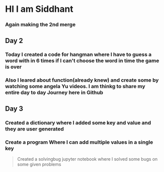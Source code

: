 ﻿# HI I am Siddhant
### Again making the 2nd merge

## Day 2    
### Today I created a code for hangman where I have to guess a word with in 6 times if I can't choose the word in time the game is over
### Also I leared about function(already knew) and create some by watching some angela Yu videos. I am thinkg to share my entire day to day Journey here in Github

## Day 3
### Created a dictionary where I added some key and value and they are user generated
### Create a program Where I can add multiple values in a single key 
>Created a solvingbug jupyter notebook where I solved some bugs on some given problems